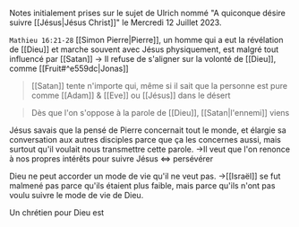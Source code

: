 Notes initialement prises sur le sujet de Ulrich nommé "A quiconque désire suivre [[Jésus|Jésus Christ]]" le Mercredi 12 Juillet 2023.

`Mathieu 16:21-28` [[Simon Pierre|Pierre]], un homme qui a eut la révélation de [[Dieu]] et marche souvent avec Jésus physiquement, est malgré tout influencé par [[Satan]]
-> Il refuse de s'aligner sur la volonté de [[Dieu]], comme [[Fruit#^e559dc|Jonas]]

> [[Satan]] tente n'importe qui, même si il sait que la personne est pure comme [[Adam]] & [[Eve]] ou [[Jésus]] dans le désert

>Dès que l'on s'oppose à la parole de [[Dieu]], [[Satan|l'ennemi]] viens 

Jésus savais que la pensé de Pierre concernait tout le monde, et élargie sa conversation aux autres disciples parce que ça les concernes aussi, mais surtout qu'il voulait nous transmettre cette parole.
->Il veut que l'on renonce à nos propres intérêts pour suivre Jésus <=> persévérer

Dieu ne peut accorder un mode de vie qu'il ne veut pas.
->[[Israël]] se fut malmené pas parce qu'ils étaient plus faible, mais parce qu'ils n'ont pas voulu suivre le mode de vie de Dieu.

Un chrétien pour Dieu est 